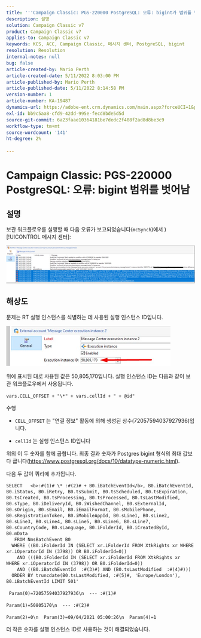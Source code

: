 ```yaml
---
title: '''Campaign Classic: PGS-220000 PostgreSQL: 오류: bigint가 범위를 벗어났습니다.'
description: 설명
solution: Campaign Classic v7
product: Campaign Classic v7
applies-to: Campaign Classic v7
keywords: KCS, ACC, Campaign Classic, 메시지 센터, PostgreSQL, bigint
resolution: Resolution
internal-notes: null
bug: false
article-created-by: Mario Perth
article-created-date: 5/11/2022 8:03:00 PM
article-published-by: Mario Perth
article-published-date: 5/11/2022 8:14:58 PM
version-number: 1
article-number: KA-19487
dynamics-url: https://adobe-ent.crm.dynamics.com/main.aspx?forceUCI=1&pagetype=entityrecord&etn=knowledgearticle&id=7d927154-65d1-ec11-a7b5-00224809c556
exl-id: bb9c5aa8-cfd9-42dd-995e-fecd8bde5d5d
source-git-commit: 6a23faae10364181be7dedc2f408f2ad8d8be3c9
workflow-type: tm+mt
source-wordcount: '141'
ht-degree: 2%

---
```


# Campaign Classic: PGS-220000 PostgreSQL: 오류: bigint 범위를 벗어남

## 설명


보관 워크플로우를 실행할 때 다음 오류가 보고되었습니다(`mcSynch`)에서 ) [!UICONTROL 메시지 센터]:

![](assets/___9537defc-66d1-ec11-a7b5-00224809c556___.png)




## 해상도


문제는 RT 실행 인스턴스를 식별하는 데 사용된 실행 인스턴스 ID입니다.

![](assets/b19e48ed-65d1-ec11-a7b5-00224809c556.png)

위에 표시된 대로 사용된 값은 50,805,170입니다. 실행 인스턴스 ID는 다음과 같이 보관 워크플로우에서 사용됩니다.

`vars.CELL_OFFSET + "\*" + vars.cellId + " + @id"`

수행

- `CELL_OFFSET` 는 &quot;연결 정보&quot; 활동에 의해 생성된 상수(72057594037927936)입니다.

- `cellId` 는 실행 인스턴스 ID입니다

위의 이 두 숫자를 함께 곱합니다. 최종 결과 숫자가 Postgres bigint 형식의 최대 값보다 큽니다(https://www.postgresql.org/docs/10/datatype-numeric.html).

다음 두 값이 쿼리에 추가됩니다.

```
SELECT   <b>:#(1)# \* :#(2)# + B0.iBatchEventId</b>, B0.iBatchEventId, B0.iStatus, B0.iRetry, B0.tsSubmit, B0.tsScheduled, B0.tsExpiration, B0.tsCreated, B0.tsProcessing, B0.tsProcessed, B0.tsLastModified, B0.sType, B0.iDeliveryId, B0.iWishedChannel, B0.sExternalId, B0.sOrigin, B0.sEmail, B0.iEmailFormat, B0.sMobilePhone, B0.sRegistrationToken, B0.iMobileAppId, B0.sLine1, B0.sLine2, B0.sLine3, B0.sLine4, B0.sLine5, B0.sLine6, B0.sLine7, B0.sCountryCode, B0.sLanguage, B0.iFolderId, B0.iCreatedById, B0.mData 
   FROM NmsBatchEvent B0 
  WHERE ((B0.iFolderId IN (SELECT xr.iFolderId FROM XtkRights xr WHERE xr.iOperatorId IN (3798)) OR B0.iFolderId=0)) 
    AND (((B0.iFolderId IN (SELECT xr.iFolderId FROM XtkRights xr WHERE xr.iOperatorId IN (3798)) OR B0.iFolderId=0)) 
    AND ((B0.iBatchEventId  :#(3)#) AND (B0.tsLastModified  :#(4)#))) 
  ORDER BY truncdate(B0.tsLastModified, :#(5)#, 'Europe/London'), B0.iBatchEventId LIMIT 501' 
    
 Param(0)=72057594037927936\n  --- :#(1)#

Param(1)=50805170\n  --- :#(2)#

Param(2)=0\n  Param(3)=09/04/2021 05:00:26\n  Param(4)=1
```

더 작은 숫자를 실행 인스턴스 ID로 사용하는 것이 해결되었습니다.
